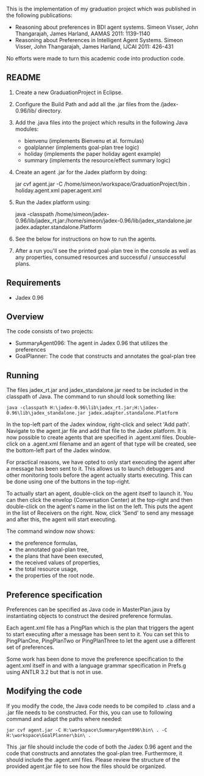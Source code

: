 This is the implementation of my graduation project which was published in the following publications:

* Reasoning about preferences in BDI agent systems. Simeon Visser, John Thangarajah, James Harland, AAMAS 2011: 1139-1140
* Reasoning about Preferences in Intelligent Agent Systems. Simeon Visser, John Thangarajah, James Harland, IJCAI 2011: 426-431

No efforts were made to turn this academic code into production code.

README
------

1. Create a new GraduationProject in Eclipse.

2. Configure the Build Path and add all the .jar files from the /jadex-0.96/lib/ directory.

3. Add the .java files into the project which results in the following Java modules:

    - bienvenu (implements Bienvenu et al. formulas)
    - goalplanner (implements goal-plan tree logic)
    - holiday (implements the paper holiday agent example)
    - summary (implements the resource/effect summary logic)

4. Create an agent .jar for the Jadex platform by doing:

    jar cvf agent.jar -C /home/simeon/workspace/GraduationProject/bin . holiday.agent.xml paper.agent.xml

5. Run the Jadex platform using:

    java -classpath /home/simeon/jadex-0.96/lib/jadex_rt.jar:/home/simeon/jadex-0.96/lib/jadex_standalone.jar jadex.adapter.standalone.Platform

6. See the below for instructions on how to run the agents.

7. After a run you'll see the printed goal-plan tree in the console as well
as any properties, consumed resources and successful / unsuccessful plans.


Requirements
------------
- Jadex 0.96

Overview
--------

The code consists of two projects:

- SummaryAgent096: The agent in Jadex 0.96 that utilizes the preferences
- GoalPlanner: The code that constructs and annotates the goal-plan tree

Running
-------

The files jadex_rt.jar and jadex_standalone.jar need to be included in the
classpath of Java. The command to run should look something like:

    java -classpath H:\jadex-0.96\lib\jadex_rt.jar;H:\jadex-0.96\lib\jadex_standalone.jar jadex.adapter.standalone.Platform

In the top-left part of the Jadex window, right-click and select 'Add path'.
Navigate to the agent.jar file and add that file to the Jadex platform. It is now
possible to create agents that are specified in .agent.xml files. Double-click on
a .agent.xml filename and an agent of that type will be created, see the bottom-left
part of the Jadex window.

For practical reasons, we have opted to only start executing the agent after a
message has been sent to it. This allows us to launch debuggers and other monitoring
tools before the agent actually starts executing. This can be done using one of
the buttons in the top-right.

To actually start an agent, double-click on the agent itself to launch it. You
can then click the envelop (Conversation Center) at the top-right and then
double-click on the agent's name in the list on the left. This puts the agent
in the list of Receivers on the right. Now, click 'Send' to send any message
and after this, the agent will start executing.

The command window now shows:

- the preference formulas,
- the annotated goal-plan tree,
- the plans that have been executed,
- the received values of properties,
- the total resource usage,
- the properties of the root node.

Preference specification
------------------------

Preferences can be specified as Java code in MasterPlan.java
by instantiating objects to construct the desired preference formulas.

Each agent.xml file has a PingPlan which is the plan that triggers the
agent to start executing after a message has been sent to it. You can set this
to PingPlanOne, PingPlanTwo or PingPlanThree to let the agent use a different
set of preferences.

Some work has been done to move the preference specification to the agent.xml
itself in <parameterset name="preferences"></parameterset> and with a language
grammar specification in Prefs.g using ANTLR 3.2 but that is not in use.

Modifying the code
------------------

If you modify the code, the Java code needs to be compiled to .class and
a .jar file needs to be constructed. For this, you can use to following command
and adapt the paths where needed:

    jar cvf agent.jar -C H:\workspace\SummaryAgent096\bin\ . -C H:\workspace\GoalPlanner\bin\ .

This .jar file should include the code of both the Jadex 0.96 agent and the
code that constructs and annotates the goal-plan tree. Furthermore, it should include
the .agent.xml files. Please review the structure of the provided agent.jar file to
see how the files should be organized.
